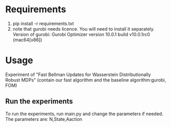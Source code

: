 # Requirements
1.  pip install -r requirements.txt
2. note that gurobi needs licence. You will need to install it separately.
Version of gurobi: Gurobi Optimizer version 10.0.1 build v10.0.1rc0 (mac64[x86])

# Usage
Experiment of "Fast Bellman Updates for Wasserstein Distributionally
Robust MDPs" (contain our fast algorithm and the baseline algorithm:gurobi, FOM)



## Run the experiments
To run the experiments, run main.py and change the parameters if needed.
The parameters are: N,State,Aaction
